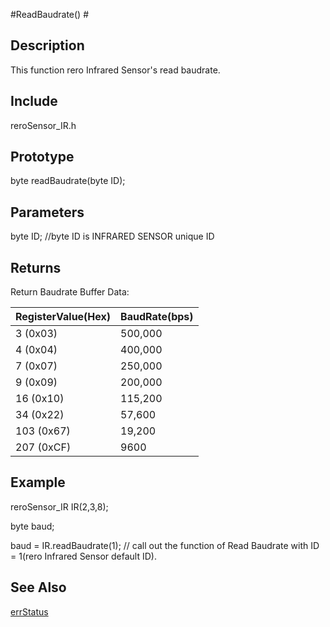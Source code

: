 #ReadBaudrate() #

## Description ##
This function rero Infrared Sensor's read baudrate.

## Include ##
reroSensor_IR.h

## Prototype ##
byte readBaudrate(byte ID);

## Parameters ##

byte ID;            //byte ID is INFRARED SENSOR unique ID

## Returns ##
Return Baudrate Buffer Data:

|RegisterValue(Hex)|BaudRate(bps)|
|:-----------------|:------------|
|3   (0x03)|500,000       |
|4   (0x04)|400,000       |
|7   (0x07)|250,000       |
|9   (0x09)|200,000       |
|16  (0x10)|115,200       |
|34  (0x22)|57,600        |
|103 (0x67)|19,200        |
|207 (0xCF)|9600          |


## Example ##
reroSensor_IR IR(2,3,8);

byte baud;

baud = IR.readBaudrate(1);  // call out the function of Read Baudrate with ID = 1(rero Infrared Sensor default ID).

## See Also ##

[errStatus](https://github.com/syamimi96/Library-for-Rero-infrared-sensor-/blob/wiki/Example/errStatus.md)



